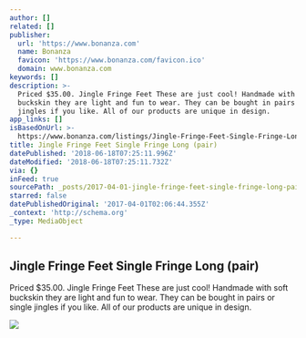 ```yaml
---
author: []
related: []
publisher:
  url: 'https://www.bonanza.com'
  name: Bonanza
  favicon: 'https://www.bonanza.com/favicon.ico'
  domain: www.bonanza.com
keywords: []
description: >-
  Priced $35.00. Jingle Fringe Feet These are just cool! Handmade with soft
  buckskin they are light and fun to wear. They can be bought in pairs or single
  jingles if you like. All of our products are unique in design.
app_links: []
isBasedOnUrl: >-
  https://www.bonanza.com/listings/Jingle-Fringe-Feet-Single-Fringe-Long-pair-/388167977
title: Jingle Fringe Feet Single Fringe Long (pair)
datePublished: '2018-06-18T07:25:11.996Z'
dateModified: '2018-06-18T07:25:11.732Z'
via: {}
inFeed: true
sourcePath: _posts/2017-04-01-jingle-fringe-feet-single-fringe-long-pair.md
starred: false
datePublishedOriginal: '2017-04-01T02:06:44.355Z'
_context: 'http://schema.org'
_type: MediaObject

---
```

<article style=""><h1>Jingle Fringe Feet Single Fringe Long (pair)</h1><p>Priced $35.00. Jingle Fringe Feet These are just cool! Handmade with soft buckskin they are light and fun to wear. They can be bought in pairs or single jingles if you like. All of our products are unique in design.</p><img src="https://images.bonanzastatic.com/afu/images/3454/5693/34/jinglesfrlongpairtan1b.jpg" /></article>
